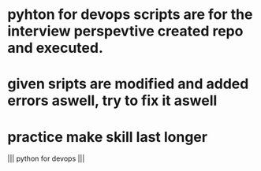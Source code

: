 # pyhton for devops scripts are for the interview perspevtive created repo and executed.
# given sripts are modified and added errors aswell, try to fix it aswell
# practice make skill last longer
||| python for devops |||
